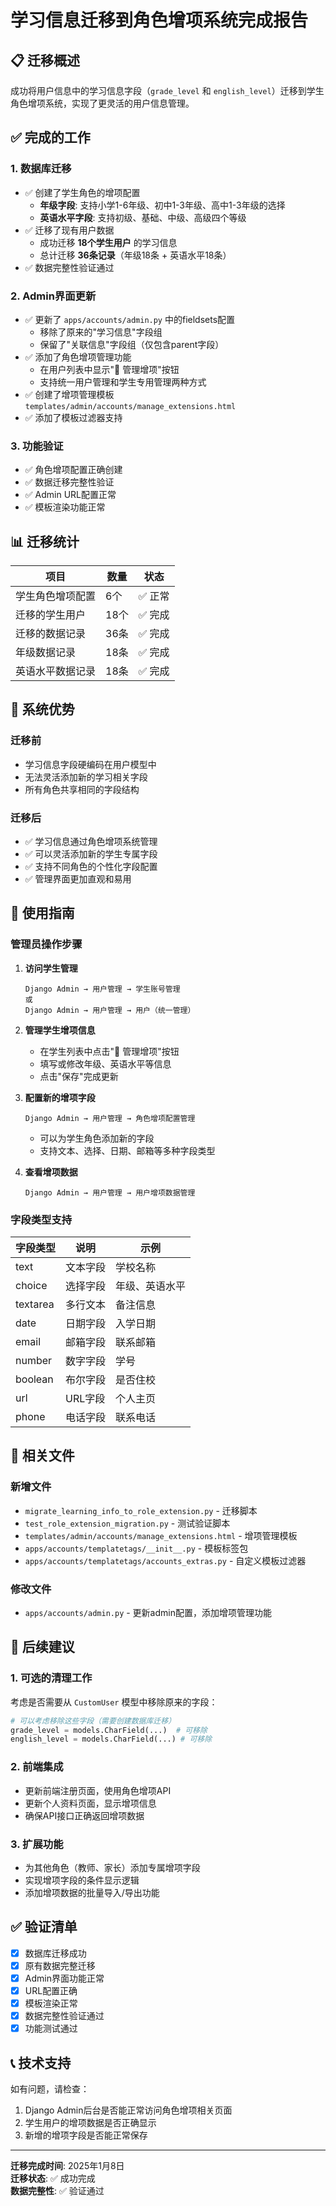 # 学习信息迁移到角色增项系统完成报告

## 📋 迁移概述

成功将用户信息中的学习信息字段（`grade_level` 和 `english_level`）迁移到学生角色增项系统，实现了更灵活的用户信息管理。

## ✅ 完成的工作

### 1. 数据库迁移
- ✅ 创建了学生角色的增项配置
  - **年级字段**: 支持小学1-6年级、初中1-3年级、高中1-3年级的选择
  - **英语水平字段**: 支持初级、基础、中级、高级四个等级
- ✅ 迁移了现有用户数据
  - 成功迁移 **18个学生用户** 的学习信息
  - 总计迁移 **36条记录**（年级18条 + 英语水平18条）
- ✅ 数据完整性验证通过

### 2. Admin界面更新
- ✅ 更新了 `apps/accounts/admin.py` 中的fieldsets配置
  - 移除了原来的"学习信息"字段组
  - 保留了"关联信息"字段组（仅包含parent字段）
- ✅ 添加了角色增项管理功能
  - 在用户列表中显示"📝 管理增项"按钮
  - 支持统一用户管理和学生专用管理两种方式
- ✅ 创建了增项管理模板 `templates/admin/accounts/manage_extensions.html`
- ✅ 添加了模板过滤器支持

### 3. 功能验证
- ✅ 角色增项配置正确创建
- ✅ 数据迁移完整性验证
- ✅ Admin URL配置正常
- ✅ 模板渲染功能正常

## 📊 迁移统计

| 项目 | 数量 | 状态 |
|------|------|------|
| 学生角色增项配置 | 6个 | ✅ 正常 |
| 迁移的学生用户 | 18个 | ✅ 完成 |
| 迁移的数据记录 | 36条 | ✅ 完成 |
| 年级数据记录 | 18条 | ✅ 完成 |
| 英语水平数据记录 | 18条 | ✅ 完成 |

## 🎯 系统优势

### 迁移前
- 学习信息字段硬编码在用户模型中
- 无法灵活添加新的学习相关字段
- 所有角色共享相同的字段结构

### 迁移后
- ✅ 学习信息通过角色增项系统管理
- ✅ 可以灵活添加新的学生专属字段
- ✅ 支持不同角色的个性化字段配置
- ✅ 管理界面更加直观和易用

## 🔧 使用指南

### 管理员操作步骤

1. **访问学生管理**
   ```
   Django Admin → 用户管理 → 学生账号管理
   或
   Django Admin → 用户管理 → 用户（统一管理）
   ```

2. **管理学生增项信息**
   - 在学生列表中点击"📝 管理增项"按钮
   - 填写或修改年级、英语水平等信息
   - 点击"保存"完成更新

3. **配置新的增项字段**
   ```
   Django Admin → 用户管理 → 角色增项配置管理
   ```
   - 可以为学生角色添加新的字段
   - 支持文本、选择、日期、邮箱等多种字段类型

4. **查看增项数据**
   ```
   Django Admin → 用户管理 → 用户增项数据管理
   ```

### 字段类型支持

| 字段类型 | 说明 | 示例 |
|----------|------|------|
| text | 文本字段 | 学校名称 |
| choice | 选择字段 | 年级、英语水平 |
| textarea | 多行文本 | 备注信息 |
| date | 日期字段 | 入学日期 |
| email | 邮箱字段 | 联系邮箱 |
| number | 数字字段 | 学号 |
| boolean | 布尔字段 | 是否住校 |
| url | URL字段 | 个人主页 |
| phone | 电话字段 | 联系电话 |

## 📁 相关文件

### 新增文件
- `migrate_learning_info_to_role_extension.py` - 迁移脚本
- `test_role_extension_migration.py` - 测试验证脚本
- `templates/admin/accounts/manage_extensions.html` - 增项管理模板
- `apps/accounts/templatetags/__init__.py` - 模板标签包
- `apps/accounts/templatetags/accounts_extras.py` - 自定义模板过滤器

### 修改文件
- `apps/accounts/admin.py` - 更新admin配置，添加增项管理功能

## 🚀 后续建议

### 1. 可选的清理工作
考虑是否需要从 `CustomUser` 模型中移除原来的字段：
```python
# 可以考虑移除这些字段（需要创建数据库迁移）
grade_level = models.CharField(...)  # 可移除
english_level = models.CharField(...) # 可移除
```

### 2. 前端集成
- 更新前端注册页面，使用角色增项API
- 更新个人资料页面，显示增项信息
- 确保API接口正确返回增项数据

### 3. 扩展功能
- 为其他角色（教师、家长）添加专属增项字段
- 实现增项字段的条件显示逻辑
- 添加增项数据的批量导入/导出功能

## ✅ 验证清单

- [x] 数据库迁移成功
- [x] 原有数据完整迁移
- [x] Admin界面功能正常
- [x] URL配置正确
- [x] 模板渲染正常
- [x] 数据完整性验证通过
- [x] 功能测试通过

## 📞 技术支持

如有问题，请检查：
1. Django Admin后台是否能正常访问角色增项相关页面
2. 学生用户的增项数据是否正确显示
3. 新增的增项字段是否能正常保存

---

**迁移完成时间**: 2025年1月8日  
**迁移状态**: ✅ 成功完成  
**数据完整性**: ✅ 验证通过